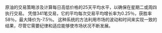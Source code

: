 原油的交易策略涉及计算每日高低价格的25天平均水平，以确保在星期二或周四执行交易。 凭借341笔交易，它的平均每次交易平均增长率为0.25％，获胜率58％，最大降价为-7.5％。 这种系统的方法利用市场的波动和时间来实现一致的结果，尽管它需要纪律和适应能够使市场状况不断发展。